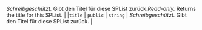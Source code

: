 <span data-ttu-id="53434-p105">_Schreibgeschützt._ Gibt den Titel für diese SPList zurück.</span><span class="sxs-lookup"><span data-stu-id="53434-p105">_Read-only._ Returns the title for this SPList.</span></span> |
|`title`     | `public` | `string` | _Schreibgeschützt._ Gibt den Titel für diese SPList zurück. |







